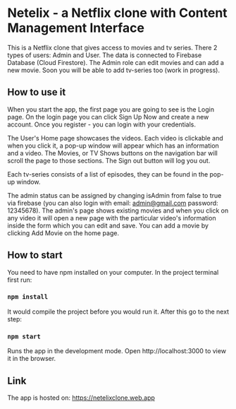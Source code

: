 # Netelix - a Netflix clone with Content Management Interface

This is a Netflix clone that gives access to movies and tv series. There 2 types of users: Admin and User. The data is connected to Firebase Database (Cloud Firestore). The Admin role can edit movies and can add a new movie. Soon you will be able to add tv-series too (work in progress).

## How to use it 

When you start the app, the first page you are going to see is the Login page. On the login page you can click Sign Up Now and create a new account. Once you register - you can login with your credentials.

The User's Home page showcases the videos. Each video is clickable and when you click it, a pop-up window will appear which has an information and a video. The Movies, or TV Shows buttons on the navigation bar will scroll the page to those sections. The Sign out button will log you out.

Each tv-series consists of a list of episodes, they can be found in the pop-up window.

The admin status can be assigned by changing isAdmin from false to true via firebase (you can also login with email: admin@gmail.com password: 12345678). The admin's page shows existing movies and when you click on any video it will open a new page with the particular video's information inside the form which you can edit and save. You can add a movie by clicking Add Movie on the home page.

## How to start 

You need to have npm installed on your computer. In the project terminal first run:

### `npm install`

It would compile the project before you would run it. After this go to the next step:

### `npm start`

Runs the app in the development mode.
Open http://localhost:3000 to view it in the browser.

## Link

The app is hosted on: https://netelixclone.web.app
